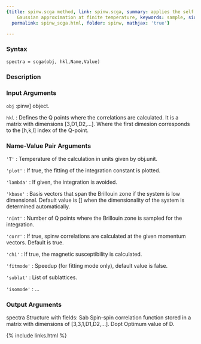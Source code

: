```yaml
---
{title: spinw.scga method, link: spinw.scga, summary: applies the self consistent
    Gaussian approximation at finite temperature, keywords: sample, sidebar: sw_sidebar,
  permalink: spinw_scga.html, folder: spinw, mathjax: 'true'}

---
```


### Syntax

`spectra = scga(obj, hkl,Name,Value)`

### Description



### Input Arguments

`obj`
:pinw] object.

`hkl`
:    Defines the Q points where the correlations are calculated. It
     is a matrix with dimensions [3,D1,D2,...]. Where the first
     dimesion corresponds to the [h,k,l] index of the Q-point.

### Name-Value Pair Arguments

`'T'`
: Temperature of the calculation in units given by obj.unit.

`'plot'`
: If true, the fitting of the integration constant is plotted.

`'lambda'`
: If given, the integration is avoided.

`'kbase'`
: Basis vectors that span the Brillouin zone if the system is low
  dimensional. Default value is [] when the dimensionality of the
  system is determined automatically.

`'nInt'`
: Number of Q points where the Brillouin zone is sampled for the
  integration.

`'corr'`
: If true, spinw correlations are calculated at the given
  momentum vectors. Default is true.

`'chi'`
: If true, the magnetic susceptibility is calculated.

`'fitmode'`
:     Speedup (for fitting mode only), default value is false.

`'sublat'`
: List of sublattices.

`'isomode'`
: ...

### Output Arguments

spectra   Structure with fields:
  Sab     Spin-spin correlation function stored in a matrix with
          dimensions of [3,3,1,D1,D2,...].
  Dopt    Optimum value of D.

{% include links.html %}
